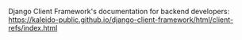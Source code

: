 Django Client Framework's documentation for backend developers: https://kaleido-public.github.io/django-client-framework/html/client-refs/index.html
